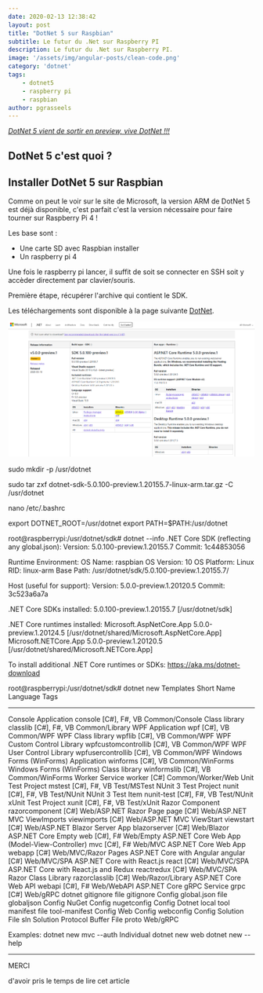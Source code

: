 ```yaml
---
date: 2020-02-13 12:38:42
layout: post
title: "DotNet 5 sur Raspbian"
subtitle: Le futur du .Net sur Raspberry PI
description: Le futur du .Net sur Raspberry PI.
image: '/assets/img/angular-posts/clean-code.png'
category: 'dotnet'
tags:
    - dotnet5
    - raspberry pi
    - raspbian
author: pgrasseels
---
```


[*DotNet 5 vient de sortir en preview, vive DotNet !!!*](https://devblogs.microsoft.com/aspnet/asp-net-core-updates-in-net-5-preview-1)

## DotNet 5 c'est quoi ?

## Installer DotNet 5 sur Raspbian
Comme on peut le voir sur le site de Microsoft, la version ARM de DotNet 5 est déjà disponible, c'est parfait c'est la version nécessaire pour faire tourner sur Raspberry Pi 4 !

Les base sont : 
- Une carte SD avec Raspbian installer
- Un raspberry pi 4

Une fois le raspberry pi lancer, il suffit de soit se connecter en SSH soit y accèder directement par clavier/souris.

Première étape, récupérer l'archive qui contient le SDK.

Les téléchargements sont disponible à la page suivante [DotNet](https://dotnet.microsoft.com/download/dotnet-core/5.0).

![download_link](/assets/img/dotnet5-raspbian/download.PNG)

sudo mkdir -p /usr/dotnet

sudo tar zxf dotnet-sdk-5.0.100-preview.1.20155.7-linux-arm.tar.gz -C /usr/dotnet

nano /etc/.bashrc

export DOTNET_ROOT=/usr/dotnet
export PATH=$PATH:/usr/dotnet


root@raspberrypi:/usr/dotnet/sdk# dotnet --info
.NET Core SDK (reflecting any global.json):
 Version:   5.0.100-preview.1.20155.7
 Commit:    1c44853056

Runtime Environment:
 OS Name:     raspbian
 OS Version:  10
 OS Platform: Linux
 RID:         linux-arm
 Base Path:   /usr/dotnet/sdk/5.0.100-preview.1.20155.7/

Host (useful for support):
  Version: 5.0.0-preview.1.20120.5
  Commit:  3c523a6a7a

.NET Core SDKs installed:
  5.0.100-preview.1.20155.7 [/usr/dotnet/sdk]

.NET Core runtimes installed:
  Microsoft.AspNetCore.App 5.0.0-preview.1.20124.5 [/usr/dotnet/shared/Microsoft.AspNetCore.App]
  Microsoft.NETCore.App 5.0.0-preview.1.20120.5 [/usr/dotnet/shared/Microsoft.NETCore.App]

To install additional .NET Core runtimes or SDKs:
  https://aka.ms/dotnet-download


root@raspberrypi:/usr/dotnet/sdk# dotnet new
Templates                                         Short Name               Language          Tags
--------------------------------------------      -------------------      ------------      -------------------
Console Application                               console                  [C#], F#, VB      Common/Console
Class library                                     classlib                 [C#], F#, VB      Common/Library
WPF Application                                   wpf                      [C#], VB          Common/WPF
WPF Class library                                 wpflib                   [C#], VB          Common/WPF
WPF Custom Control Library                        wpfcustomcontrollib      [C#], VB          Common/WPF
WPF User Control Library                          wpfusercontrollib        [C#], VB          Common/WPF
Windows Forms (WinForms) Application              winforms                 [C#], VB          Common/WinForms
Windows Forms (WinForms) Class library            winformslib              [C#], VB          Common/WinForms
Worker Service                                    worker                   [C#]              Common/Worker/Web
Unit Test Project                                 mstest                   [C#], F#, VB      Test/MSTest
NUnit 3 Test Project                              nunit                    [C#], F#, VB      Test/NUnit
NUnit 3 Test Item                                 nunit-test               [C#], F#, VB      Test/NUnit
xUnit Test Project                                xunit                    [C#], F#, VB      Test/xUnit
Razor Component                                   razorcomponent           [C#]              Web/ASP.NET
Razor Page                                        page                     [C#]              Web/ASP.NET
MVC ViewImports                                   viewimports              [C#]              Web/ASP.NET
MVC ViewStart                                     viewstart                [C#]              Web/ASP.NET
Blazor Server App                                 blazorserver             [C#]              Web/Blazor
ASP.NET Core Empty                                web                      [C#], F#          Web/Empty
ASP.NET Core Web App (Model-View-Controller)      mvc                      [C#], F#          Web/MVC
ASP.NET Core Web App                              webapp                   [C#]              Web/MVC/Razor Pages
ASP.NET Core with Angular                         angular                  [C#]              Web/MVC/SPA
ASP.NET Core with React.js                        react                    [C#]              Web/MVC/SPA
ASP.NET Core with React.js and Redux              reactredux               [C#]              Web/MVC/SPA
Razor Class Library                               razorclasslib            [C#]              Web/Razor/Library
ASP.NET Core Web API                              webapi                   [C#], F#          Web/WebAPI
ASP.NET Core gRPC Service                         grpc                     [C#]              Web/gRPC
dotnet gitignore file                             gitignore                                  Config
global.json file                                  globaljson                                 Config
NuGet Config                                      nugetconfig                                Config
Dotnet local tool manifest file                   tool-manifest                              Config
Web Config                                        webconfig                                  Config
Solution File                                     sln                                        Solution
Protocol Buffer File                              proto                                      Web/gRPC

Examples:
    dotnet new mvc --auth Individual
    dotnet new web
    dotnet new --help

---

<div class="gratitude">
    <span>MERCI</span>
    <p>d'avoir pris le temps de lire cet article</p>
</div>
